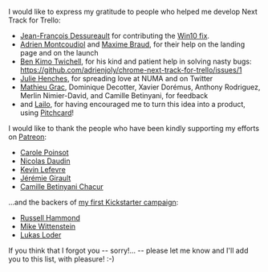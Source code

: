 I would like to express my gratitude to people who helped me develop Next Track for Trello:

- [Jean-François Dessureault](http://github.com/JeffDess) for contributing the [Win10 fix](https://github.com/adrienjoly/chrome-next-step-for-trello/pull/26).
- [Adrien Montcoudiol](http://twitter.com/adrienm) and [Maxime Braud](http://twitter.com/mxbraud), for their help on the landing page and on the launch
- [Ben Kimo Twichell](http://www.iambent.com/), for his kind and patient help in solving nasty bugs: https://github.com/adrienjoly/chrome-next-track-for-trello/issues/1
- [Julie Henches](https://twitter.com/j_henches), for spreading love at NUMA and on Twitter
- [Mathieu Grac](http://www.mathieugrac.com/), Dominique Decotter, Xavier Dorémus, Anthony Rodriguez, Merlin Nimier-David, and Camille Betinyani, for feedback
- and [Lailo](https://twitter.com/lailo_ch), for having encouraged me to turn this idea into a product, using [Pitchcard](http://pitchcard.io)!

I would like to thank the people who have been kindly supporting my efforts on [Patreon](https://www.patreon.com/adrienjoly):

- [Carole Poinsot](https://www.patreon.com/user/creators?u=2970581)
- [Nicolas Daudin](https://www.patreon.com/user/creators?u=4570823)
- [Kevin Lefevre](https://www.patreon.com/user?u=4535157)
- [Jérémie Girault](https://www.patreon.com/user?u=4535051)
- [Camille Betinyani Chacur](https://www.patreon.com/user?u=4534824)

...and the backers of [my first Kickstarter campaign](https://www.kickstarter.com/projects/adrienjoly/next-step-for-trello-v20):

- [Russell Hammond](https://www.kickstarter.com/profile/237466455)
- [Mike Wittenstein](https://www.kickstarter.com/profile/671686487)
- [Lukas Loder](https://www.kickstarter.com/profile/18699683)

If you think that I forgot you -- sorry!... -- please let me know and I'll add you to this list, with pleasure! :-)
